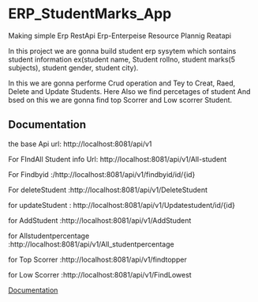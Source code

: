 # ERP_StudentMarks_App
Making simple Erp RestApi
Erp-Enterpeise Resource Plannig Reatapi

In this project we are gonna build student erp sysytem which sontains student information ex(student name, Student rollno, student marks(5 subjects), student gender, student city).

In this  we are gonna performe Crud  operation and Tey to Creat, Raed, Delete and Update Students. Here Also we find percetages of student And bsed on this we are gonna find top Scorrer and Low scorrer Student.


## Documentation
the base Api url: http://localhost:8081/api/v1

For FIndAll Student info Url: http://localhost:8081/api/v1/All-student

For Findbyid :/http://localhost:8081/api/v1/findbyid/id/{id}

For deleteStudent :http://localhost:8081/api/v1/DeleteStudent

for updateStudent : http://localhost:8081/api/v1/Updatestudent/id/{id}

for AddStudent :http://localhost:8081/api/v1/AddStudent

for Allstudentpercentage :http://localhost:8081/api/v1/All_studentpercentage

for Top Scorrer :http://localhost:8081/api/v1/findtopper

for Low Scorrer :http://localhost:8081/api/v1/FindLowest

[Documentation](https://linktodocumentation)

